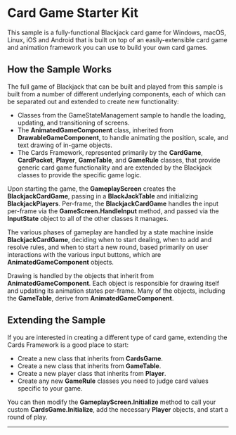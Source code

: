 # Card Game Starter Kit

This sample is a fully-functional Blackjack card game for Windows, macOS, Linux, iOS and Android that is built on top of an easily-extensible card game and animation framework you can use to build your own card games.

## How the Sample Works

The full game of Blackjack that can be built and played from this sample is built from a number of different underlying components, each of which can be separated out and extended to create new functionality:

- Classes from the GameStateManagement sample to handle the loading, updating, and transitioning of screens.
- The **AnimatedGameComponent** class, inherited from **DrawableGameComponent**, to handle animating the position, scale, and text drawing of in-game objects.
- The Cards Framework, represented primarily by the **CardGame**, **CardPacket**, **Player**, **GameTable**, and **GameRule** classes, that provide generic card game functionality and are extended by the Blackjack classes to provide the specific game logic.

Upon starting the game, the **GameplayScreen** creates the **BlackjackCardGame**, passing in a **BlackJackTable** and initializing **BlackjackPlayers**. Per-frame, the **BlackjackCardGame** handles the input per-frame via the **GameScreen.HandleInput** method, and passed via the **InputState** object to all of the other classes it manages.

The various phases of gameplay are handled by a state machine inside **BlackjackCardGame**, deciding when to start dealing, when to add and resolve rules, and when to start a new round, based primarily on user interactions with the various input buttons, which are **AnimatedGameComponent** objects.

Drawing is handled by the objects that inherit from **AnimatedGameComponent**. Each object is responsible for drawing itself and updating its animation states per-frame. Many of the objects, including the **GameTable**, derive from **AnimatedGameComponent**.

## Extending the Sample

If you are interested in creating a different type of card game, extending the Cards Framework is a good place to start:

- Create a new class that inherits from **CardsGame**.
- Create a new class that inherits from **GameTable**.
- Create a new player class that inherits from **Player**.
- Create any new **GameRule** classes you need to judge card values specific to your game.

You can then modify the **GameplayScreen.Initialize** method to call your custom **CardsGame.Initialize**, add the necessary **Player** objects, and start a round of play.

---

